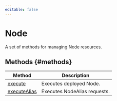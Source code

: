 ```yaml
---
editable: false
---
```


# Node
A set of methods for managing Node resources.

## Methods {#methods}
Method | Description
--- | ---
[execute](execute.md) | Executes deployed Node.
[executeAlias](executeAlias.md) | Executes NodeAlias requests.